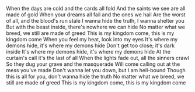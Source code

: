 When the days are cold and the cards all fold
And the saints we see are all made of gold
When your dreams all fail and the ones we hail
Are the worst of all, and the blood's run stale
I wanna hide the truth, I wanna shelter you
But with the beast inside, there's nowhere we can hide
No matter what we breed, we still are made of greed
This is my kingdom come, this is my kingdom come
When you feel my heat, look into my eyes
It's where my demons hide, it's where my demons hide
Don't get too close; it's dark inside
It's where my demons hide, it's where my demons hide
At the curtain's call it's the last of all
When the lights fade out, all the sinners crawl
So they dug your grave and the masquerade
Will come calling out at the mess you've made
Don't wanna let you down, but I am hell-bound
Though this is all for you, don't wanna hide the truth
No matter what we breed, we still are made of greed
This is my kingdom come, this is my kingdom come